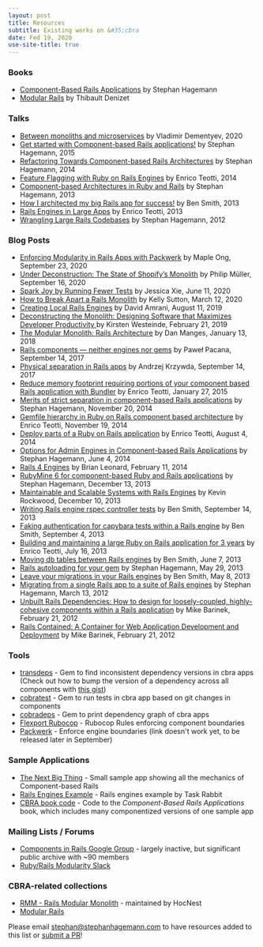 ```yaml
---
layout: post
title: Resources
subtitle: Existing works on &#35;cbra
date: Fed 19, 2020
use-site-title: true
---
```


### Books
* [Component-Based Rails Applications](/book/index.html) by Stephan Hagemann
* [Modular Rails](https://devblast.com/c/modular-rails) by Thibault Denizet

### Talks

* [Between monoliths and microservices](https://railsconf.com/2020/video/vladimir-dementyev-between-monoliths-and-microservices) by Vladimir Dementyev, 2020
* [Get started with Component-based Rails applications!](https://confreaks.tv/videos/railsconf2015-get-started-with-component-based-rails-applications) by Stephan Hagemann, 2015
* [Refactoring Towards Component-based Rails Architectures](http://www.confreaks.com/videos/3344-railsconf-refactoring-towards-component-based-rails-architectures) by Stephan Hagemann, 2014
* [Feature Flagging with Ruby on Rails Engines](https://www.youtube.com/watch?v=rMOn2H7h3oY) by Enrico Teotti, 2014 
* [Component-based Architectures in Ruby and Rails](http://www.confreaks.com/videos/2350-mwrc2013-component-based-architectures-in-ruby-and-rails) by Stephan Hagemann, 2013
* [How I architected my big Rails app for success!](http://www.confreaks.com/videos/2646-rockymountainruby2013-how-i-architected-my-big-rails-app-for-success) by Ben Smith, 2013
* [Rails Engines in Large Apps](https://www.youtube.com/watch?v=mztVptkvLfw) by Enrico Teotti, 2013
* [Wrangling Large Rails Codebases](http://www.confreaks.com/videos/1263-rockymtnruby2012-wrangling-large-rails-codebases) by Stephan Hagemann, 2012

### Blog Posts

* [Enforcing Modularity in Rails Apps with Packwerk](https://engineering.shopify.com/blogs/engineering/enforcing-modularity-rails-apps-packwerk) by Maple Ong, September 23, 2020
* [Under Deconstruction: The State of Shopify’s Monolith](https://engineering.shopify.com/blogs/engineering/shopify-monolith) by Philip Müller, September 16, 2020
* [Spark Joy by Running Fewer Tests](https://engineering.shopify.com/blogs/engineering/spark-joy-by-running-fewer-tests) by Jessica Xie, June 11, 2020
* [How to Break Apart a Rails Monolith](https://kellysutton.com/2020/03/12/how-to-break-apart-a-rails-monolith.html) by Kelly Sutton, March 12, 2020
* [Creating Local Rails Engines](https://hocnest.com/blog/creating-local-rails-engine/) by David Amrani, August 11, 2019
* [Deconstructing the Monolith: Designing Software that Maximizes Developer Productivity ](https://engineering.shopify.com/blogs/engineering/deconstructing-monolith-designing-software-maximizes-developer-productivity) by Kirsten Westeinde, February 21, 2019
* [The Modular Monolith: Rails Architecture](https://medium.com/@dan_manges/the-modular-monolith-rails-architecture-fb1023826fc4) by Dan Manges, January 13, 2018
* [Rails components — neither engines nor gems](https://blog.arkency.com/rails-components-neither-engines-nor-gems/) by Paweł Pacana, September 14, 2017
* [Physical separation in Rails apps](https://blog.arkency.com/physical-separation-in-rails-apps/) by Andrzej Krzywda, September 14, 2017
* [Reduce memory footprint requiring portions of your component based Rails application with Bundler](http://teotti.com/reduce-memory-footprint-requiring-portions-of-your-component-based-rails-applications/) by Enrico Teotti, January 27, 2015
* [Merits of strict separation in component-based Rails applications](https://content.pivotal.io/blog/merits-of-strict-separation-in-component-based-rails-applications) by Stephan Hagemann, November 20, 2014
* [Gemfile hierarchy in Ruby on Rails component based architecture](http://teotti.com/gemfiles-hierarchy-in-ruby-on-rails-component-based-architecture/) by Enrico Teotti, November 19, 2014
* [Deploy parts of a Ruby on Rails application](http://teotti.com/deploy-parts-of-a-ruby-on-rails-application/) by Enrico Teotti, August 4, 2014
* [Options for Admin Engines in Component-based Rails Applications](https://content.pivotal.io/blog/options-for-admin-engines-in-component-based-rails-applications) by Stephan Hagemann, June 4, 2014
* [Rails 4 Engines](http://tech.taskrabbit.com/blog/2014/02/11/rails-4-engines/) by Brian Leonard, February 11, 2014
* [RubyMine 6 for component-based Ruby and Rails applications](https://content.pivotal.io/blog/rubymine-6-for-component-based-ruby-and-rails-applications/) by Stephan Hagemann, December 13, 2013
* [Maintainable and Scalable Systems with Rails Engines](https://teamgaslight.com/blog/maintainable-and-scalable-systems-with-rails-engines) by Kevin Rockwood, December 10, 2013
* [Writing Rails engine rspec controller tests](https://content.pivotal.io/blog/writing-rails-engine-rspec-controller-tests) by Ben Smith, September 14, 2013
* [Faking authentication for capybara tests within a Rails engine](https://content.pivotal.io/blog/faking-authentication-for-capybara-tests-within-a-rails-engine) by Ben Smith, September 4, 2013
* [Building and maintaining a large Ruby on Rails application for 3 years](http://teotti.com/building-and-maintaining-large-ruby-on-rails-applications-for-3-years/) by Enrico Teotti, July 16, 2013
* [Moving db tables between Rails engines](https://content.pivotal.io/blog/moving-db-tables-between-rails-engines) by Ben Smith, June 7, 2013
* [Rails autoloading for your gem](https://content.pivotal.io/blog/rails-autoloading-for-your-gem/) by Stephan Hagemann, May 29, 2013
* [Leave your migrations in your Rails engines](https://content.pivotal.io/blog/leave-your-migrations-in-your-rails-engines) by Ben Smith, May 8, 2013
* [Migrating from a single Rails app to a suite of Rails engines](https://content.pivotal.io/blog/migrating-from-a-single-rails-app-to-a-suite-of-rails-engines) by Stephan Hagemann, March 13, 2012
* [Unbuilt Rails Dependencies: How to design for loosely-coupled, highly-cohesive components within a Rails application](https://content.pivotal.io/blog/unbuilt-rails-dependencies-how-to-design-for-loosely-coupled-highly-cohesive-components-within-a-rails-application/) by Mike Barinek, February 21, 2012
* [Rails Contained: A Container for Web Application Development and Deployment](https://content.pivotal.io/blog/rails-contained-a-container-for-web-application-development-and-deployment) by Mike Barinek, February 21, 2012

### Tools

* [transdeps](https://github.com/dugancathal/transdeps) - Gem to find inconsistent dependency versions in cbra apps (Check out how to bump the version of a dependency across all components with [this gist](https://gist.github.com/fernandes/f1dd4401ebdfc4754116))
* [cobratest](https://github.com/shageman/cobratest) - Gem to run tests in cbra app based on git changes in components
* [cobradeps](https://github.com/shageman/cobradeps) - Gem to print dependency graph of cbra apps
* [Flexport Rubocop](https://github.com/flexport/rubocop-flexport) - Rubocop Rules enforcing component boundaries
* [Packwerk](https://github.com/shopify/packwerk) - Enforce engine boundaries (link doesn't work yet, to be released later in September)

### Sample Applications

* [The Next Big Thing](https://github.com/shageman/the_next_big_thing) - Small sample app showing all the mechanics of Component-based Rails
* [Rails Engines Example](https://github.com/taskrabbit/rails_engines_example) - Rails engines example by Task Rabbit
* [CBRA book code](https://github.com/shageman/cbra_book_code) - Code to the *Component-Based Rails Applications* book, which includes many componentized versions of one sample app

### Mailing Lists / Forums
* [Components in Rails Google Group](https://groups.google.com/forum/#!forum/components-in-rails) - largely inactive, but significant public archive with ~90 members
* [Ruby/Rails Modularity Slack](https://rubymod.slack.com)

### CBRA-related collections
* [RMM - Rails Modular Monolith](https://hocnest.com/modular-monolith-resources/) - maintained by HocNest
* [Modular Rails](https://www.modularrails.com/) 

Please email [stephan@stephanhagemann.com](mailto:stephan@stephanhagemann.com) to have resources added to this list or [submit a PR](https://github.com/shageman/cbra.info)!
